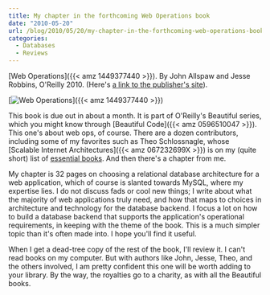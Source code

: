 ```yaml
---
title: My chapter in the forthcoming Web Operations book
date: "2010-05-20"
url: /blog/2010/05/20/my-chapter-in-the-forthcoming-web-operations-book/
categories:
  - Databases
  - Reviews
---
```

[Web Operations]({{< amz 1449377440 >}}). By John Allspaw and Jesse Robbins, O'Reilly 2010. (Here's [a link to the publisher's site](http://oreilly.com/catalog/0636920000136)).

[![Web Operations](/media/2010/05/web_operations.gif "fr pa1")]({{< amz 1449377440 >}})

This book is due out in about a month. It is part of O'Reilly's Beautiful series, which you might know through [Beautiful Code]({{< amz 0596510047 >}}). This one's about web ops, of course. There are a dozen contributors, including some of my favorites such as Theo Schlossnagle, whose [Scalable Internet Architectures]({{< amz 067232699X >}}) is on my (quite short) list of [essential books](/essential-books). And then there's a chapter from me.

My chapter is 32 pages on choosing a relational database architecture for a web application, which of course is slanted towards MySQL, where my expertise lies. I do not discuss fads or cool new things; I write about what the majority of web applications truly need, and how that maps to choices in architecture and technology for the database backend. I focus a lot on how to build a database backend that supports the application's operational requirements, in keeping with the theme of the book. This is a much simpler topic than it's often made into. I hope you'll find it useful.

When I get a dead-tree copy of the rest of the book, I'll review it. I can't read books on my computer. But with authors like John, Jesse, Theo, and the others involved, I am pretty confident this one will be worth adding to your library. By the way, the royalties go to a charity, as with all the Beautiful books.


